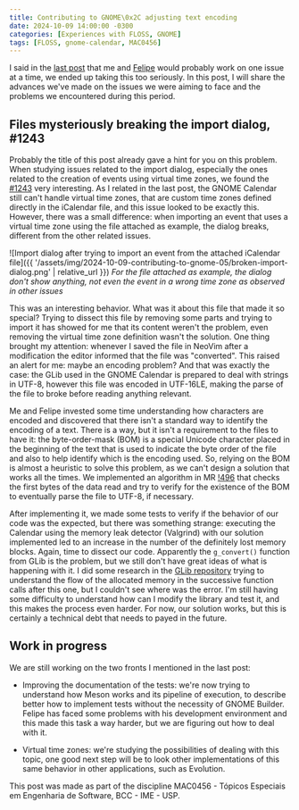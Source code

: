 ```yaml
---
title: Contributing to GNOME\0x2C adjusting text encoding
date: 2024-10-09 14:00:00 -0300
categories: [Experiences with FLOSS, GNOME]
tags: [FLOSS, gnome-calendar, MAC0456]
---
```


I said in the [last post](https://otavioolsilva.github.io/posts/contributing-to-gnome-04/) that me and [Felipe](https://felipeanibal.github.io/) would probably work on one issue at a time, we ended up taking this too seriously. In this post, I will share the advances we've made on the issues we were aiming to face and the problems we encountered during this period.

## Files mysteriously breaking the import dialog, #1243

Probably the title of this post already gave a hint for you on this problem. When studying issues related to the import dialog, especially the ones related to the creation of events using virtual time zones, we found the [#1243](https://gitlab.gnome.org/GNOME/gnome-calendar/-/issues/1243) very interesting. As I related in the last post, the GNOME Calendar still can't handle virtual time zones, that are custom time zones defined directly in the iCalendar file, and this issue looked to be exactly this. However, there was a small difference: when importing an event that uses a virtual time zone using the file attached as example, the dialog breaks, different from the other related issues.

![Import dialog after trying to import an event from the attached iCalendar file]({{ '/assets/img/2024-10-09-contributing-to-gnome-05/broken-import-dialog.png' | relative_url }})
_For the file attached as example, the dialog don't show anything, not even the event in a wrong time zone as observed in other issues_

This was an interesting behavior. What was it about this file that made it so special? Trying to dissect this file by removing some parts and trying to import it has showed for me that its content weren't the problem, even removing the virtual time zone definition wasn't the solution. One thing brought my attention: whenever I saved the file in NeoVim after a modification the editor informed that the file was "converted". This raised an alert for me: maybe an encoding problem? And that was exactly the case: the GLib used in the GNOME Calendar is prepared to deal with strings in UTF-8, however this file was encoded in UTF-16LE, making the parse of the file to broke before reading anything relevant.

Me and Felipe invested some time understanding how characters are encoded and discovered that there isn't a standard way to identify the encoding of a text. There is a way, but it isn't a requirement to the files to have it: the byte-order-mask (BOM) is a special Unicode character placed in the beginning of the text that is used to indicate the byte order of the file and also to help identify which is the encoding used. So, relying on the BOM is almost a heuristic to solve this problem, as we can't design a solution that works all the times. We implemented an algorithm in MR [!496](https://gitlab.gnome.org/GNOME/gnome-calendar/-/merge_requests/496) that checks the first bytes of the data read and try to verify for the existence of the BOM to eventually parse the file to UTF-8, if necessary.

After implementing it, we made some tests to verify if the behavior of our code was the expected, but there was something strange: executing the Calendar using the memory leak detector (Valgrind) with our solution implemented led to an increase in the number of the definitely lost memory blocks. Again, time to dissect our code. Apparently the `g_convert()` function from GLib is the problem, but we still don't have great ideas of what is happening with it. I did some research in the [GLib repository](https://gitlab.gnome.org/GNOME/glib) trying to understand the flow of the allocated memory in the successive function calls after this one, but I couldn't see where was the error. I'm still having some difficulty to understand how can I modify the library and test it, and this makes the process even harder. For now, our solution works, but this is certainly a technical debt that needs to payed in the future.

## Work in progress

We are still working on the two fronts I mentioned in the last post:
 
- Improving the documentation of the tests: we're now trying to understand how Meson works and its pipeline of execution, to describe better how to implement tests without the necessity of GNOME Builder. Felipe has faced some problems with his development environment and this made this task a way harder, but we are figuring out how to deal with it.

- Virtual time zones: we're studying the possibilities of dealing with this topic, one good next step will be to look other implementations of this same behavior in other applications, such as Evolution.

This post was made as part of the discipline MAC0456 - Tópicos Especiais em Engenharia de Software, BCC - IME - USP.
